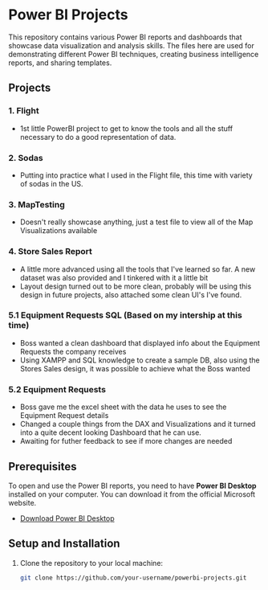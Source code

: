 # Power BI Projects

This repository contains various Power BI reports and dashboards that showcase data visualization and analysis skills. The files here are used for demonstrating different Power BI techniques, creating business intelligence reports, and sharing templates.

## Projects

### 1. Flight
   - 1st little PowerBI project to get to know the tools and all the stuff necessary to do a good representation of data.

### 2. Sodas
   - Putting into practice what I used in the Flight file, this time with variety of sodas in the US.

### 3. MapTesting
   - Doesn't really showcase anything, just a test file to view all of the Map Visualizations available

### 4. Store Sales Report
   - A little more advanced using all the tools that I've learned so far. A new dataset was also provided and I tinkered with it a little bit
   - Layout design turned out to be more clean, probably will be using this design in future projects, also attached some clean UI's I've found.

### 5.1 Equipment Requests SQL (Based on my intership at this time)
   - Boss wanted a clean dashboard that displayed info about the Equipment Requests the company receives
   - Using XAMPP and SQL knowledge to create a sample DB, also using the Stores Sales design, it was possible to achieve what the Boss wanted

### 5.2 Equipment Requests
   - Boss gave me the excel sheet with the data he uses to see the Equipment Request details
   - Changed a couple things from the DAX and Visualizations and it turned into a quite decent looking Dashboard that he can use.
   - Awaiting for futher feedback to see if more changes are needed

## Prerequisites

To open and use the Power BI reports, you need to have **Power BI Desktop** installed on your computer. You can download it from the official Microsoft website.

- [Download Power BI Desktop](https://powerbi.microsoft.com/downloads/)

## Setup and Installation

1. Clone the repository to your local machine:
   ```bash
   git clone https://github.com/your-username/powerbi-projects.git
